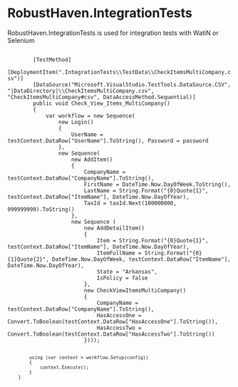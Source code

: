 RobustHaven.IntegrationTests
============================

RobustHaven.IntegrationTests is used for integration tests with WatiN or Selenium


<code>
        [TestMethod]
        [DeploymentItem(".IntegrationTests\\TestData\\CheckItemsMultiCompany.csv")]
        [DataSource("Microsoft.VisualStudio.TestTools.DataSource.CSV", "|DataDirectory|\\CheckItemsMultiCompany.csv", "CheckItemsMultiCompany#csv", DataAccessMethod.Sequential)]
        public void Check_View_Items_MultiCompany()
        {
            var workflow = new Sequence(
                new Login() 
                { 
                    UserName = testContext.DataRow["UserName"].ToString(), Password = password 
                },
                new Sequence(
                    new AddItem()
                    {
                        CompanyName = testContext.DataRow["CompanyName"].ToString(),
                        FirstName = DateTime.Now.DayOfWeek.ToString(),
                        LastName = String.Format("{0}Quote{1}", testContext.DataRow["ItemName"], DateTime.Now.DayOfYear),
                        TaxId = taxId.Next(100000000, 999999999).ToString()
                    },
                    new Sequence (
                        new AddDetailItem() 
                        { 
                            Item = String.Format("{0}Quote{1}", testContext.DataRow["ItemName"], DateTime.Now.DayOfYear),
                            ItemFullName = String.Format("{0} {1}Quote{2}", DateTime.Now.DayOfWeek, testContext.DataRow["ItemName"], DateTime.Now.DayOfYear),
                            State = "Arkansas",
                            IsPolicy = false
                        },
                        new CheckViewItemsMultiCompany()
                        {
                            CompanyName = testContext.DataRow["CompanyName"].ToString(),
                            HasAccessOne = Convert.ToBoolean(testContext.DataRow["HasAccessOne"].ToString()),
                            HasAccessTwo = Convert.ToBoolean(testContext.DataRow["HasAccessTwo"].ToString())
                        })));

            using (var context = workflow.Setup(config))
            {
                context.Execute();
            }
        }
</code>